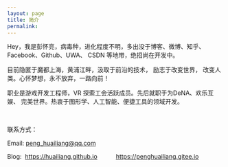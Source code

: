 ```yaml
---
layout: page
title: 简介
permalink: 
---
```



Hey，我是彭怀亮，病毒种，进化程度不明，多出没于博客、微博、知乎、Facebook、Github、UWA、 CSDN 等地带，绝招尚在开发中。 

目前隐匿于魔都上海，黄浦江畔，汲取于前沿的技术， 励志于改变世界， 改变人类。心怀梦想，永不放弃，一路向前！

职业是游戏开发工程师，VR 探索工会活跃成员。先后就职于为DeNA、欢乐互娱、 完美世界。热衷于图形学、人工智能、便捷工具的领域开发。

<br>

联系方式：

Email: <a href="mailto:peng_huailiang@qq.com">peng_huailiang@qq.com</a>

Blog:  &nbsp;<a href="https://huailiang.github.io/">https://huailiang.github.io</a>
&nbsp;&nbsp;&nbsp;&nbsp;&nbsp;&nbsp;&nbsp;&nbsp;&nbsp;&nbsp;<a href="https://penghuailiang.gitee.io/">https://penghuailiang.gitee.io</a>